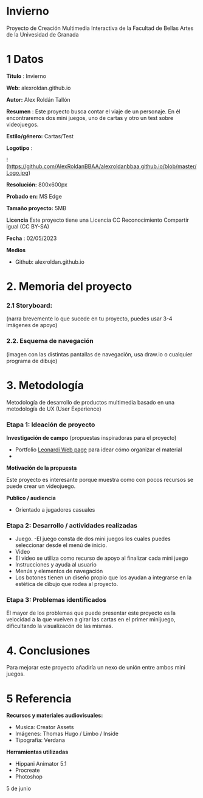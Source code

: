 # Invierno

Proyecto de Creación Multimedia Interactiva de la  Facultad de Bellas Artes de la Univesidad de Granada



# 1 Datos 



**Titulo** : Invierno

**Web:**   alexroldan.github.io

**Autor:**  Alex Roldán Tallón

**Resumen** : Este proyecto busca contar el viaje de un personaje. En él encontraremos dos mini juegos, uno de cartas y otro un test sobre videojuegos.

**Estilo/género:**  Cartas/Test

**Logotipo** : 

! (https://github.com/AlexRoldanBBAA/alexroldanbbaa.github.io/blob/master/Logo.jpg)


**Resolución:** 800x600px 

**Probado en:**   MS Edge

**Tamaño proyecto:** 5MB 

**Licencia** Este proyecto tiene una Licencia CC Reconocimiento Compartir igual (CC BY-SA)

**Fecha** : 02/05/2023

**Medios** 

- Github: alexroldan.github.io


# 2. Memoria del proyecto 

### 2.1 Storyboard: 



(narra brevemente lo que sucede en tu proyecto, puedes usar 3-4 imágenes de apoyo)



### 2.2. Esquema de navegación 



(imagen con las distintas pantallas de navegación, usa draw.io o cualquier programa de dibujo)







# 3. Metodología

Metodología de desarrollo de productos multimedia basado en una metodología de UX (User Experience)



### Etapa 1: Ideación de proyecto

**Investigación de campo** (propuestas inspiradoras para el proyecto)

- Portfolio [Leonardi Web page](http://www.rleonardi.com/interactive-resume/) para idear cómo organizar el material
- 



**Motivación de la propuesta** 

Este  proyecto es interesante porque  muestra como  con pocos recursos se puede crear un videojuego.



**Publico / audiencia**

- Orientado a   jugadores casuales





### Etapa 2: Desarrollo / actividades realizadas



- Juego. 
-El juego consta de dos mini juegos  los cuales puedes seleccionar desde el menú de inicio.
- Video 
- El video se utiliza como recurso de apoyo al finalizar cada mini juego
- Instrucciones y ayuda al usuario 
- Menús y elementos de navegación 
- Los botones tienen un diseño propio que los ayudan a integrarse en la estética de dibujo que rodea al proyecto.



### Etapa 3: Problemas identificados

El mayor de los problemas que puede presentar este proyecto es la velocidad a la que vuelven a girar las cartas en el primer minijuego, dificultando la visualizacón de las mismas.



# 4. Conclusiones 

Para mejorar este proyecto añadiría un nexo de unión entre ambos mini juegos.







# 5 Referencia 

**Recursos y materiales audiovisuales:**

* Musica:  Creator Assets
* Imágenes:  Thomas Hugo / Limbo / Inside
* Tipografía: Verdana

**Herramientas utilizadas**

- Hippani Animator 5.1
- Procreate
-  Photoshop

5 de junio
